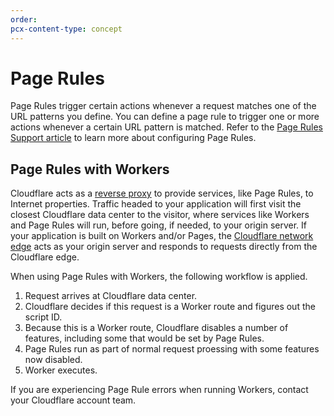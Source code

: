 ```yaml
---
order: 
pcx-content-type: concept
---
```


# Page Rules

Page Rules trigger certain actions whenever a request matches one of the URL patterns you define. You can define a page rule to trigger one or more actions whenever a certain URL pattern is matched. Refer to the [Page Rules Support article](https://support.cloudflare.com/hc/en-us/articles/218411427) to learn more about configuring Page Rules.

## Page Rules with Workers

Cloudflare acts as a [reverse proxy](https://www.cloudflare.com/learning/what-is-cloudflare/) to provide services, like Page Rules, to Internet properties. Traffic headed to your application will first visit the closest Cloudflare data center to the visitor, where services like Workers and Page Rules will run, before going, if needed, to your origin server. If your application is built on Workers and/or Pages, the [Cloudflare network edge](https://www.cloudflare.com/learning/serverless/glossary/what-is-edge-computing/) acts as your origin server and responds to requests directly from the Cloudflare edge. 

When using Page Rules with Workers, the following workflow is applied. 

1. Request arrives at Cloudflare data center.
2. Cloudflare decides if this request is a Worker route and figures out the script ID.
3. Because this is a Worker route, Cloudflare disables a number of features, including some that would be set by Page Rules.
4. Page Rules run as part of normal request proessing with some features now disabled.
5. Worker executes.

If you are experiencing Page Rule errors when running Workers, contact your Cloudflare account team. 